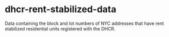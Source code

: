 dhcr-rent-stabilized-data
=========================

Data containing the block and lot numbers of NYC addresses that have rent stabilized residential units registered with the DHCR.

